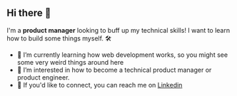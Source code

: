 ## Hi there 👋

I'm a <b>product manager</b> looking to buff up my technical skills! I want to learn how to build some things myself. 🛠

- 🌱 I’m currently learning how web development works, so you might see some very weird things around here
- 🤔 I’m interested in how to become a technical product manager or product engineer. 
- 📩 If you'd like to connect, you can reach me on [Linkedin](https://linkedin.com/in/rmtaber)

